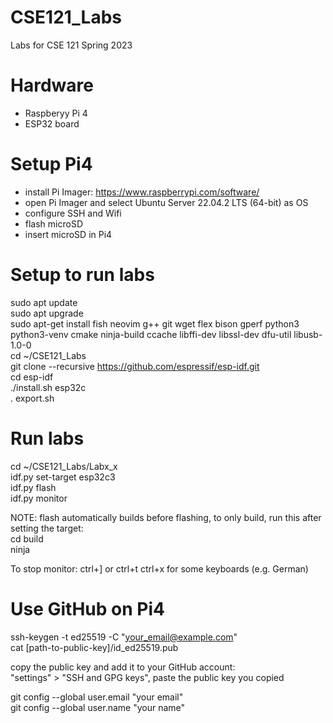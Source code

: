 # CSE121_Labs
Labs for CSE 121 Spring 2023

# Hardware
- Raspberyy Pi 4
- ESP32 board

# Setup Pi4
- install Pi Imager: https://www.raspberrypi.com/software/
- open Pi Imager and select Ubuntu Server 22.04.2 LTS (64-bit) as OS
- configure SSH and Wifi
- flash microSD
- insert microSD in Pi4

# Setup to run labs
sudo apt update  
sudo apt upgrade  
sudo apt-get install fish neovim g++ git wget flex bison gperf python3 python3-venv cmake ninja-build ccache libffi-dev libssl-dev dfu-util libusb-1.0-0  
cd ~/CSE121_Labs  
git clone --recursive https://github.com/espressif/esp-idf.git  
cd esp-idf  
./install.sh esp32c  
. export.sh  

# Run labs
cd ~/CSE121_Labs/Labx_x  
idf.py set-target esp32c3  
idf.py flash  
idf.py monitor  

NOTE: flash automatically builds before flashing, to only build, run this after setting the target:  
cd build  
ninja  

To stop monitor: ctrl+] or ctrl+t ctrl+x for some keyboards (e.g. German)

# Use GitHub on Pi4
ssh-keygen -t ed25519 -C "your_email@example.com"  
cat [path-to-public-key]/id_ed25519.pub
  
copy the public key and add it to your GitHub account:  
"settings" > "SSH and GPG keys", paste the public key you copied

git config --global user.email "your email"  
git config --global user.name "your name"  
